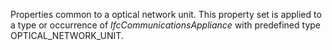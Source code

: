 Properties common to a optical network unit. This property set is applied to a type or occurrence of _IfcCommunicationsAppliance_ with predefined type OPTICAL_NETWORK_UNIT.

<!-- end of short definition -->

